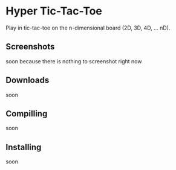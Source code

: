 # Hyper Tic-Tac-Toe
Play in tic-tac-toe on the n-dimensional board (2D, 3D, 4D, ... nD).

## Screenshots
soon because there is nothing to screenshot right now

## Downloads  
soon 

## Compilling  
soon

## Installing  
soon 

